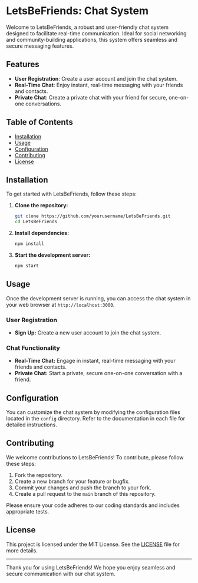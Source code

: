 # LetsBeFriends: Chat System

Welcome to LetsBeFriends, a robust and user-friendly chat system designed to facilitate real-time communication. Ideal for social networking and community-building applications, this system offers seamless and secure messaging features.

## Features

- **User Registration**: Create a user account and join the chat system.
- **Real-Time Chat**: Enjoy instant, real-time messaging with your friends and contacts.
- **Private Chat**: Create a private chat with your friend for secure, one-on-one conversations.

## Table of Contents

- [Installation](#installation)
- [Usage](#usage)
- [Configuration](#configuration)
- [Contributing](#contributing)
- [License](#license)

## Installation

To get started with LetsBeFriends, follow these steps:

1. **Clone the repository:**
    ```bash
    git clone https://github.com/yourusername/LetsBeFriends.git
    cd LetsBeFriends
    ```

2. **Install dependencies:**
    ```bash
    npm install
    ```

3. **Start the development server:**
    ```bash
    npm start
    ```

## Usage

Once the development server is running, you can access the chat system in your web browser at `http://localhost:3000`.

### User Registration

- **Sign Up:** Create a new user account to join the chat system.

### Chat Functionality

- **Real-Time Chat:** Engage in instant, real-time messaging with your friends and contacts.
- **Private Chat:** Start a private, secure one-on-one conversation with a friend.

## Configuration

You can customize the chat system by modifying the configuration files located in the `config` directory. Refer to the documentation in each file for detailed instructions.

## Contributing

We welcome contributions to LetsBeFriends! To contribute, please follow these steps:

1. Fork the repository.
2. Create a new branch for your feature or bugfix.
3. Commit your changes and push the branch to your fork.
4. Create a pull request to the `main` branch of this repository.

Please ensure your code adheres to our coding standards and includes appropriate tests.

## License

This project is licensed under the MIT License. See the [LICENSE](LICENSE) file for more details.

---

Thank you for using LetsBeFriends! We hope you enjoy seamless and secure communication with our chat system.
